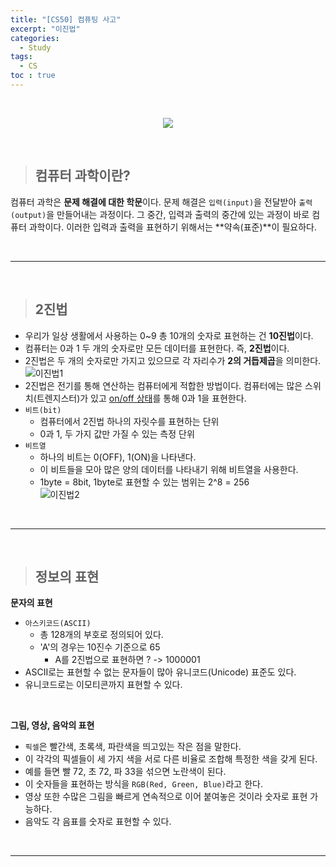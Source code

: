 ```yaml
---
title: "[CS50] 컴퓨팅 사고"
excerpt: "이진법"
categories: 
  - Study
tags: 
  - CS
toc : true
---
```


<br>

<p align="center">
  <a href="https://www.boostcourse.org/cs112" target="_blank">
    <img src="https://user-images.githubusercontent.com/70805241/120475971-009abc80-c3e5-11eb-89d9-fbe289f41b73.png">
  </a>
</p>

<br>

> ## 컴퓨터 과학이란?

컴퓨터 과학은 **문제 해결에 대한 학문**이다. 문제 해결은 `입력(input)`을 전달받아 `출력(output)`을 만들어내는 과정이다. 그 중간, 입력과 출력의 중간에 있는 과정이 바로 컴퓨터 과학이다. 이러한 입력과 출력을 표현하기 위해서는 **약속(표준)**이 필요하다. <br>

<br>

------------------------

<br>

> ## 2진법

- 우리가 일상 생활에서 사용하는 0~9 총 10개의 숫자로 표현하는 건 **10진법**이다.
- 컴퓨터는 0과 1 두 개의 숫자로만 모든 데이터를 표현한다. 즉, **2진법**이다.
- 2진법은 두 개의 숫자로만 가지고 있으므로 각 자리수가 **2의 거듭제곱**을 의미한다. <br> ![이진법1](https://user-images.githubusercontent.com/70805241/120477116-5f146a80-c3e6-11eb-9204-f2b60548682d.png)
- 2진법은 전기를 통해 연산하는 컴퓨터에게 적합한 방법이다. 컴퓨터에는 많은 스위치(트렌지스터)가 있고 <u>on/off 상태</u>를 통해 0과 1을 표현한다.
- `비트(bit)`
  - 컴퓨터에서 2진법 하나의 자릿수를 표현하는 단위
  - 0과 1, 두 가지 값만 가질 수 있는 측정 단위
- `비트열`
  - 하나의 비트는 0(OFF), 1(ON)을 나타낸다.
  - 이 비트들을 모아 많은 양의 데이터를 나타내기 위해 비트열을 사용한다.
  - 1byte = 8bit, 1byte로 표현할 수 있는 범위는 2^8 = 256 <br> ![이진법2](https://user-images.githubusercontent.com/70805241/120480325-ddbed700-c3e9-11eb-8d24-4dcb5ea711ba.png)


<br>

------------------------

<br>


> ## 정보의 표현

**문자의 표현** <br>
- `아스키코드(ASCII)`
  - 총 128개의 부호로 정의되어 있다.
  - 'A'의 경우는 10진수 기준으로 65
    - A를 2진법으로 표현하면 ? -> 1000001
- ASCII로는 표현할 수 없는 문자들이 많아 유니코드(Unicode) 표준도 있다.
- 유니코드로는 이모티콘까지 표현할 수 있다. 

<br>

**그림, 영상, 음악의 표현** <br>
- `픽셀`은 빨간색, 초록색, 파란색을 띄고있는 작은 점을 말한다.
- 이 각각의 픽셀들이 세 가지 색을 서로 다른 비율로 조합해 특정한 색을 갖게 된다.
- 예를 들면 빨 72, 초 72, 파 33을 섞으면 노란색이 된다.
- 이 숫자들을 표현하는 방식을 `RGB(Red, Green, Blue)`라고 한다.
- 영상 또한 수많은 그림을 빠르게 연속적으로 이어 붙여놓은 것이라 숫자로 표현 가능하다.
- 음악도 각 음표를 숫자로 표현할 수 있다.

<br>

------------------------

<br>
